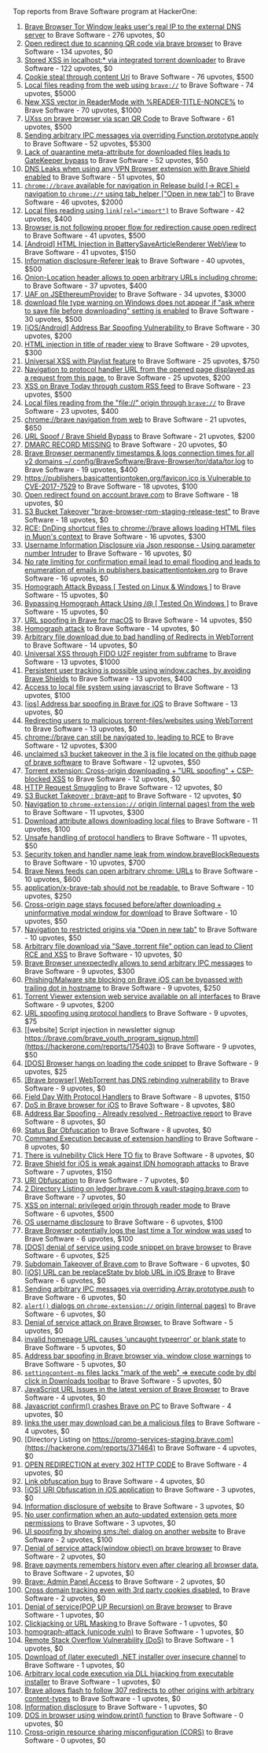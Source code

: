 Top reports from Brave Software program at HackerOne:

1. [Brave Browser Tor Window leaks user's real IP to the external DNS server](https://hackerone.com/reports/1077022) to Brave Software - 276 upvotes, $0
2. [Open redirect due to scanning QR code via brave browser](https://hackerone.com/reports/1946534) to Brave Software - 134 upvotes, $0
3. [Stored XSS in localhost:* via integrated torrent downloader](https://hackerone.com/reports/681617) to Brave Software - 122 upvotes, $0
4. [Cookie steal through content Uri](https://hackerone.com/reports/876192) to Brave Software - 76 upvotes, $500
5. [Local files reading from the web using `brave://`](https://hackerone.com/reports/390013) to Brave Software - 74 upvotes, $5000
6. [New XSS vector in ReaderMode with %READER-TITLE-NONCE%](https://hackerone.com/reports/1436142) to Brave Software - 70 upvotes, $1000
7. [UXss on brave browser via scan QR Code](https://hackerone.com/reports/1884042) to Brave Software - 61 upvotes, $500
8. [Sending arbitrary IPC messages via overriding Function.prototype.apply](https://hackerone.com/reports/188086) to Brave Software - 52 upvotes, $5300
9. [Lack of quarantine meta-attribute for downloaded files leads to GateKeeper bypass](https://hackerone.com/reports/374106) to Brave Software - 52 upvotes, $50
10. [DNS Leaks when using any VPN Browser extension with Brave Shield enabled](https://hackerone.com/reports/1203842) to Brave Software - 51 upvotes, $0
11. [`chrome://brave` available for navigation in Release build [-\> RCE] + navigation to `chrome://*` using tab_helper ["Open in new tab"]](https://hackerone.com/reports/395737) to Brave Software - 46 upvotes, $2000
12. [Local files reading using `link[rel="import"]`](https://hackerone.com/reports/375329) to Brave Software - 42 upvotes, $400
13. [Browser is not following proper flow for redirection cause open redirect ](https://hackerone.com/reports/1579374) to Brave Software - 41 upvotes, $500
14. [[Android] HTML Injection in BatterySaveArticleRenderer WebView](https://hackerone.com/reports/176065) to Brave Software - 41 upvotes, $150
15. [Information disclosure-Referer leak](https://hackerone.com/reports/1337624) to Brave Software - 40 upvotes, $500
16. [Onion-Location header allows to open arbitrary URLs including chrome:](https://hackerone.com/reports/1089995) to Brave Software - 37 upvotes, $400
17. [UAF on JSEthereumProvider](https://hackerone.com/reports/1977252) to Brave Software - 34 upvotes, $3000
18. [download file type warning on Windows does not appear if "ask where to save file before downloading" setting is enabled](https://hackerone.com/reports/1848062) to Brave Software - 30 upvotes, $500
19. [[iOS/Android] Address Bar Spoofing Vulnerability ](https://hackerone.com/reports/175958) to Brave Software - 30 upvotes, $200
20. [HTML injection in title of reader view](https://hackerone.com/reports/991713) to Brave Software - 29 upvotes, $300
21. [Universal XSS with Playlist feature](https://hackerone.com/reports/1436558) to Brave Software - 25 upvotes, $750
22. [Navigation to protocol handler URL from the opened page displayed as a request from this page.](https://hackerone.com/reports/374969) to Brave Software - 25 upvotes, $200
23. [XSS on Brave Today through custom RSS feed](https://hackerone.com/reports/1184379) to Brave Software - 23 upvotes, $500
24. [Local files reading from the "file://" origin through `brave://`](https://hackerone.com/reports/390362) to Brave Software - 23 upvotes, $400
25. [chrome://brave navigation from web](https://hackerone.com/reports/415967) to Brave Software - 21 upvotes, $650
26. [URL Spoof / Brave Shield Bypass](https://hackerone.com/reports/255991) to Brave Software - 21 upvotes, $200
27. [DMARC RECORD MISSING](https://hackerone.com/reports/491753) to Brave Software - 20 upvotes, $0
28. [Brave Browser permanently timestamps & logs connection times for all v2 domains ~/.config/BraveSoftware/Brave-Browser/tor/data/tor.log](https://hackerone.com/reports/1249056) to Brave Software - 19 upvotes, $400
29. [https://publishers.basicattentiontoken.org/favicon.ico is Vulnerable to CVE-2017-7529](https://hackerone.com/reports/980856) to Brave Software - 18 upvotes, $100
30. [Open redirect found on account.brave.com](https://hackerone.com/reports/1338437) to Brave Software - 18 upvotes, $0
31. [S3 Bucket Takeover  "brave-browser-rpm-staging-release-test"](https://hackerone.com/reports/1835133) to Brave Software - 18 upvotes, $0
32. [RCE: DnDing shortcut files to chrome://brave allows loading HTML files in Muon's context](https://hackerone.com/reports/415258) to Brave Software - 16 upvotes, $300
33. [Username Information Disclosure via Json response - Using parameter number Intruder](https://hackerone.com/reports/812351) to Brave Software - 16 upvotes, $0
34. [No rate limiting for confirmation email lead to email flooding and leads to enumeration of emails in publishers.basicattentiontoken.org](https://hackerone.com/reports/854793) to Brave Software - 16 upvotes, $0
35. [Homograph Attack Bypass [ Tested on Linux & Windows ]](https://hackerone.com/reports/268984) to Brave Software - 15 upvotes, $0
36. [Bypassing Homograph Attack Using /@ [ Tested On Windows ]](https://hackerone.com/reports/317931) to Brave Software - 15 upvotes, $0
37. [URL spoofing in Brave for macOS](https://hackerone.com/reports/369086) to Brave Software - 14 upvotes, $50
38. [Homograph attack](https://hackerone.com/reports/175286) to Brave Software - 14 upvotes, $0
39. [Arbitrary file download due to bad handling of Redirects in WebTorrent](https://hackerone.com/reports/975514) to Brave Software - 14 upvotes, $0
40. [Universal XSS through FIDO U2F register from subframe](https://hackerone.com/reports/993670) to Brave Software - 13 upvotes, $1000
41. [Persistent user tracking is possible using window.caches, by avoiding Brave Shields](https://hackerone.com/reports/1668815) to Brave Software - 13 upvotes, $400
42. [Access to local file system using javascript](https://hackerone.com/reports/175979) to Brave Software - 13 upvotes, $100
43. [[ios] Address bar spoofing in Brave for iOS](https://hackerone.com/reports/176929) to Brave Software - 13 upvotes, $0
44. [Redirecting users to malicious torrent-files/websites using WebTorrent](https://hackerone.com/reports/968328) to Brave Software - 13 upvotes, $0
45. [chrome://brave can still be navigated to, leading to RCE](https://hackerone.com/reports/415178) to Brave Software - 12 upvotes, $300
46. [unclaimed s3 bucket takeover in the 3 js file located on the github page of  brave software](https://hackerone.com/reports/1316650) to Brave Software - 12 upvotes, $50
47. [Torrent extension: Cross-origin downloading + "URL spoofing" + CSP-blocked XSS](https://hackerone.com/reports/378864) to Brave Software - 12 upvotes, $0
48. [HTTP Request Smuggling](https://hackerone.com/reports/866382) to Brave Software - 12 upvotes, $0
49. [S3 Bucket Takeover : brave-apt](https://hackerone.com/reports/1791558) to Brave Software - 12 upvotes, $0
50. [Navigation to `chrome-extension://` origin (internal pages) from the web](https://hackerone.com/reports/378805) to Brave Software - 11 upvotes, $300
51. [Download attribute allows downloading local files](https://hackerone.com/reports/258710) to Brave Software - 11 upvotes, $100
52. [Unsafe handling of protocol handlers](https://hackerone.com/reports/369185) to Brave Software - 11 upvotes, $50
53. [Security token and handler name leak from window.braveBlockRequests](https://hackerone.com/reports/1668723) to Brave Software - 10 upvotes, $700
54. [Brave News feeds can open arbitrary chrome: URLs](https://hackerone.com/reports/1819668) to Brave Software - 10 upvotes, $600
55. [application/x-brave-tab should not be readable.](https://hackerone.com/reports/258578) to Brave Software - 10 upvotes, $250
56. [Cross-origin page stays focused before/after downloading + uninformative modal window for download](https://hackerone.com/reports/375259) to Brave Software - 10 upvotes, $50
57. [Navigation to restricted origins via "Open in new tab"](https://hackerone.com/reports/369218) to Brave Software - 10 upvotes, $50
58. [Arbitrary file download via "Save .torrent file" option can lead to Client RCE and XSS](https://hackerone.com/reports/963155) to Brave Software - 10 upvotes, $0
59. [Brave Browser unexpectedly allows to send arbitrary IPC messages](https://hackerone.com/reports/187542) to Brave Software - 9 upvotes, $300
60. [Phishing/Malware site blocking on Brave iOS can be bypassed with trailing dot in hostname](https://hackerone.com/reports/1068505) to Brave Software - 9 upvotes, $250
61. [Torrent Viewer extension web service available on all interfaces](https://hackerone.com/reports/300181) to Brave Software - 9 upvotes, $200
62. [URL spoofing using protocol handlers](https://hackerone.com/reports/373721) to Brave Software - 9 upvotes, $75
63. [[website] Script injection in newsletter signup https://brave.com/brave_youth_program_signup.html](https://hackerone.com/reports/175403) to Brave Software - 9 upvotes, $50
64. [[DOS] Browser hangs on loading the code snippet](https://hackerone.com/reports/181686) to Brave Software - 9 upvotes, $25
65. [[Brave browser] WebTorrent has DNS rebinding vulnerability](https://hackerone.com/reports/663729) to Brave Software - 9 upvotes, $0
66. [Field Day With Protocol Handlers](https://hackerone.com/reports/416040) to Brave Software - 8 upvotes, $150
67. [DoS in Brave browser for iOS](https://hackerone.com/reports/357665) to Brave Software - 8 upvotes, $80
68. [Address Bar Spoofing - Already resolved - Retroactive report](https://hackerone.com/reports/175779) to Brave Software - 8 upvotes, $0
69. [Status Bar Obfuscation](https://hackerone.com/reports/175701) to Brave Software - 8 upvotes, $0
70. [Command Execution because of extension handling](https://hackerone.com/reports/188078) to Brave Software - 8 upvotes, $0
71. [There is vulnebility Click Here TO fix](https://hackerone.com/reports/319036) to Brave Software - 8 upvotes, $0
72. [Brave Shield for iOS is weak against IDN homograph attacks](https://hackerone.com/reports/1819329) to Brave Software - 7 upvotes, $150
73. [URI Obfuscation](https://hackerone.com/reports/175529) to Brave Software - 7 upvotes, $0
74. [2 Directory Listing on ledger.brave.com & vault-staging.brave.com](https://hackerone.com/reports/175320) to Brave Software - 7 upvotes, $0
75. [XSS on internal: privileged origin through reader mode](https://hackerone.com/reports/1438028) to Brave Software - 6 upvotes, $500
76. [OS username disclosure](https://hackerone.com/reports/258585) to Brave Software - 6 upvotes, $100
77. [Brave Browser potentially logs the last time a Tor window was used](https://hackerone.com/reports/1024668) to Brave Software - 6 upvotes, $100
78. [[DOS] denial of service using code snippet on brave browser](https://hackerone.com/reports/181558) to Brave Software - 6 upvotes, $25
79. [Subdomain Takeover of Brave.com](https://hackerone.com/reports/175397) to Brave Software - 6 upvotes, $0
80. [[iOS] URL can be replaceState by blob URL in iOS Brave](https://hackerone.com/reports/215044) to Brave Software - 6 upvotes, $0
81. [Sending arbitrary IPC messages via overriding Array.prototype.push](https://hackerone.com/reports/188561) to Brave Software - 6 upvotes, $0
82. [`alert()` dialogs on `chrome-extension://` origin (internal pages)](https://hackerone.com/reports/378809) to Brave Software - 6 upvotes, $0
83. [Denial of service attack on Brave Browser.](https://hackerone.com/reports/176066) to Brave Software - 5 upvotes, $0
84. [invalid homepage URL causes 'uncaught typeerror' or blank state](https://hackerone.com/reports/177184) to Brave Software - 5 upvotes, $0
85. [Address bar spoofing in Brave browser via. window close warnings](https://hackerone.com/reports/208834) to Brave Software - 5 upvotes, $0
86. [`settingcontent-ms` files lacks "mark of the web" =\> execute code by dbl click in Downloads toolbar](https://hackerone.com/reports/377206) to Brave Software - 5 upvotes, $0
87. [JavaScript URL Issues in the latest version of Brave Browser](https://hackerone.com/reports/176083) to Brave Software - 4 upvotes, $0
88. [Javascript confirm() crashes Brave on PC](https://hackerone.com/reports/176076) to Brave Software - 4 upvotes, $0
89. [links the user may download can be a malicious files](https://hackerone.com/reports/182557) to Brave Software - 4 upvotes, $0
90. [Directory Listing on https://promo-services-staging.brave.com](https://hackerone.com/reports/371464) to Brave Software - 4 upvotes, $0
91. [OPEN REDIRECTION at every 302 HTTP CODE](https://hackerone.com/reports/369447) to Brave Software - 4 upvotes, $0
92. [Link obfuscation bug](https://hackerone.com/reports/669440) to Brave Software - 4 upvotes, $0
93. [[iOS] URI Obfuscation in iOS application](https://hackerone.com/reports/176159) to Brave Software - 3 upvotes, $0
94. [Information disclosure of website](https://hackerone.com/reports/179121) to Brave Software - 3 upvotes, $0
95. [No user confirmation when an auto-updated extension gets more permissions](https://hackerone.com/reports/199243) to Brave Software - 3 upvotes, $0
96. [UI spoofing by showing sms:/tel: dialog on another website](https://hackerone.com/reports/1819652) to Brave Software - 2 upvotes, $100
97. [Denial of service attack(window object) on brave browser](https://hackerone.com/reports/176197) to Brave Software - 2 upvotes, $0
98. [Brave payments remembers history even after clearing all browser data.](https://hackerone.com/reports/203088) to Brave Software - 2 upvotes, $0
99. [Brave: Admin Panel Access](https://hackerone.com/reports/175366) to Brave Software - 2 upvotes, $0
100. [Cross domain tracking even with 3rd party cookies disabled.](https://hackerone.com/reports/331428) to Brave Software - 2 upvotes, $0
101. [Denial of service(POP UP Recursion) on Brave browser](https://hackerone.com/reports/179248) to Brave Software - 1 upvotes, $0
102. [Clickjacking or URL Masking ](https://hackerone.com/reports/204198) to Brave Software - 1 upvotes, $0
103. [homograph-attack (unicode vuln)](https://hackerone.com/reports/221461) to Brave Software - 1 upvotes, $0
104. [Remote Stack Overflow Vulnerability (DoS)](https://hackerone.com/reports/181061) to Brave Software - 1 upvotes, $0
105. [Download of (later executed) .NET installer over insecure channel](https://hackerone.com/reports/272231) to Brave Software - 1 upvotes, $0
106. [Arbitrary local code execution via DLL hijacking from executable installer](https://hackerone.com/reports/272221) to Brave Software - 1 upvotes, $0
107. [Brave allows flash to follow 307 redirects to other origins with arbitrary content-types](https://hackerone.com/reports/449478) to Brave Software - 1 upvotes, $0
108. [Information disclosure](https://hackerone.com/reports/1347249) to Brave Software - 1 upvotes, $0
109. [DOS in browser using window.print() function](https://hackerone.com/reports/176364) to Brave Software - 0 upvotes, $0
110. [Cross-origin resource sharing misconfiguration (CORS)](https://hackerone.com/reports/954512) to Brave Software - 0 upvotes, $0
